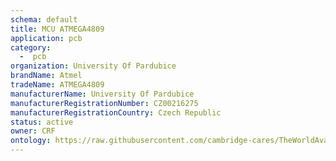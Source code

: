 ```yaml
---
schema: default
title: MCU ATMEGA4809
application: pcb
category:
  -  pcb
organization: University Of Pardubice
brandName: Atmel
tradeName: ATMEGA4809
manufacturerName: University Of Pardubice
manufacturerRegistrationNumber: CZ00216275
manufacturerRegistrationCountry: Czech Republic
status: active
owner: CRF
ontology: https://raw.githubusercontent.com/cambridge-cares/TheWorldAvatar/dev-composite-materials-ontology/JPS_Ontology/ontology/ontomatpassport/ontomatpassport.owl
---
```

